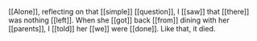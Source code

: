 [[Alone]], reflecting on that [[simple]] [[question]], I [[saw]] that [[there]] was nothing [[left]]. When she [[got]] back [[from]] dining with her [[parents]], I [[told]] her [[we]] were [[done]]. Like that, it died.